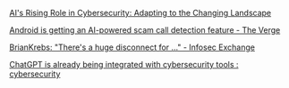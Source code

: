 
[AI's Rising Role in Cybersecurity: Adapting to the Changing Landscape](https://securityboulevard.com/2023/07/ais-rising-role-in-cybersecurity-adapting-to-the-changing-landscape/)

[Android is getting an AI-powered scam call detection feature - The Verge](https://www.theverge.com/2024/5/14/24156212/google-android-ai-gemini-scam-call-detection-feature-io)

[BrianKrebs: "There's a huge disconnect for …" - Infosec Exchange](https://infosec.exchange/@briankrebs/111868063144829602)

[ChatGPT is already being integrated with cybersecurity tools : cybersecurity](https://old.reddit.com/r/cybersecurity/comments/11ojvwn/chatgpt_is_already_being_integrated_with/)
